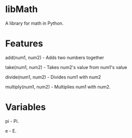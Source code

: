 # libMath
A library for math in Python.

# Features
add(num1, num2) - Adds two numbers together

take(num1, num2) - Takes num2's value from num1's value

divide(num1, num2) - Divides num1 with num2

multiply(num1, num2) - Multiplies num1 with num2.

# Variables
pi - Pi.

e - E.
